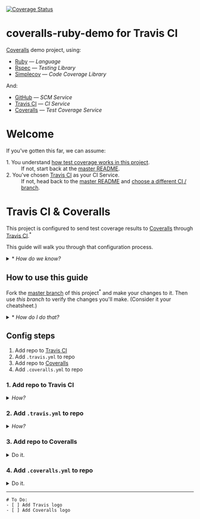 [![Coverage Status](https://coveralls.io/repos/github/afinetooth/coveralls-demo-ruby/badge.svg?branch=travis)](https://coveralls.io/github/afinetooth/coveralls-demo-ruby?branch=travis)

# coveralls-ruby-demo for Travis CI

[Coveralls](https://coveralls.io/) demo project, using:

* [Ruby](https://www.ruby-lang.org/) — *Language*
* [Rspec](https://rspec.info/) — *Testing Library*
* [Simplecov](https://github.com/colszowka/simplecov) — *Code Coverage Library*

And:

* [GitHub](https://github.com/) — *SCM Service*
* [Travis CI](https://travis-ci.org/) — *CI Service*
* [Coveralls](https://coveralls.io/) — *Test Coverage Service*

# Welcome

If you've gotten this far, we can assume:
   
<dl>
  <dt>1. You understand <a href="https://github.com/afinetooth/coveralls-demo-ruby#1-understand-test-coverage-in-this-project">how test coverage works in this project</a>.</dt>
  <dd>If not, start back at the <a href="https://github.com/afinetooth/coveralls-demo-ruby">master README</a>.</dd>

  <dt>2. You've chosen <a href="https://travis-ci.org/">Travis CI</a> as your CI Service.</dt>
  <dd>If not, head back to the <a href="https://github.com/afinetooth/coveralls-demo-ruby">master README</a> and <a href="https://github.com/afinetooth/coveralls-demo-ruby#which-ci-service-will-you-use">choose a different CI / branch</a>.</dd>
</dl>

# Travis CI & Coveralls

This project is configured to send test coverage results to [Coveralls](https://coveralls.io/) through [Travis CI](https://travis-ci.org/).<sup>*</sup>

This guide will walk you through that configuration process.

<details>
   <summary>* <em>How do we know?</em></summary>

---

Notice the Coveralls badge at the top of the page:

[![Coverage Status](https://coveralls.io/repos/github/afinetooth/coveralls-demo-ruby/badge.svg?branch=travis)](https://coveralls.io/github/afinetooth/coveralls-demo-ruby?branch=travis)

That tells us we're configured correctly and successfully receiving coverage reports from [Coveralls](https://coveralls.io/).

---

</details>

## How to use this guide

Fork the [master branch](https://github.com/afinetooth/coveralls-demo-ruby/tree/master) of this project<sup>*</sup> and make your changes to it. Then use *this branch* to verify the changes you'll make. (Consider it your cheatsheet.)

<details>
   <summary>* <em>How do I do that?</em></summary>
   
---

<em>How-to (WIP).</em>

---

</details>

## Config steps

1. Add repo to [Travis CI](https://travis-ci.org/)
2. Add `.travis.yml` to repo
3. Add repo to [Coveralls](https://coveralls.io/)
4. Add `.coveralls.yml` to repo

### 1. Add repo to Travis CI

<details>
   <summary><em>How?</em></summary>
   
---
   
To add a public repo to [Travis CI](http://travis-ci.org/), sign in<sup>*</sup> at [http://travis-ci.org/](http://travis-ci.org/) with your GitHub login:

![travis-ci-sign-in.png](../media/media/travis-ci-sign-in.png)

<details>
   <summary>* <em>Need to sign up?</em></summary>

---

Easy enough, just click <strong>Sign up</strong> and use your GitHub login:

![travis-ci-sign-up.png](../media/media/travis-ci-sign-up.png)

---
</details>

Once signed in, click on your profile on the uppper right and choose <strong>Settings</strong>, or go to [https://travis-ci.org/account/repositories](https://travis-ci.org/account/repositories):

![travis-ci-settings-repos.png](../media/media/travis-ci-settings-repos.png)

If Travis doesn't already list all your public repos<sup>*</sup>, click the __Sync account__ button to refresh the list.

<details>
   <summary>* <em>What about private repos?</em></summary>

---

<em><a href="http://travis-ci.org/">http://travis-ci.org/</a> is the free version of the Travis CI service that's always free for public repos. To manage private repos, you'll want to join <a href="http://travis-ci.com/">http://travis-ci.com/</a>.</em>
   
---

</details>

To add your repo to [Travis CI](http://travis-ci.org/), simply click the toggle control next to your repo, setting it to ON:

![travis-ci-settings-repos-coveralls-demo-ruby.png](../media/media/travis-ci-settings-repos-coveralls-demo-ruby.png)

<details>
   <summary><em>What about settings and stuff?</em></summary

<em>Not necessary at this point. You can click on <strong>Settings</strong> next to your repo to see some basic configuration options for your repo, but for now let's leave everything there as-is:</em>

![travis-ci-settings-repos-coveralls-demo-ruby-settings.png](../media/media/travis-ci-settings-repos-coveralls-demo-ruby-settings.png)

---

</details>

Great. [Travis CI](http://travis-ci.org/) is tracking our repo! 

But we're not done yet.

---

</details>

### 2. Add `.travis.yml` to repo

<details>
   <summary><em>How?</em></summary>
   
---

As described in the documentation, our next step is to add a `travis.yml` config file to our repo.<sup>*</sup>

<details>
   <summary>* Where's that documentation?</summary>

---

The free version of Travis CI doesn't offer as much hand-holding as the paid version. Clicking on <strong>Documentation</strong> in the footer even takes us to docs for the paid version of the service, which aren't 100% applicable for the free service.

No matter, though. For us, the [Getting started with GitHub](https://docs.travis-ci.com/user/tutorial/#to-get-started-with-travis-ci-using-github) instructions still apply (after the first three (3) steps aboout adding your repo to Travis CI):

![travis-ci-docs-getting-started-with-github.png](../media/media/travis-ci-docs-getting-started-with-github.png)

According to the instructions, we need to:

<quote> Add a `.travis.yml` file to your repository to tell Travis CI what to do.</quote>

And luckily for us, the example is for Ruby and applies well enough to our project:

![travis-ci-docs-getting-started-with-github-sample-travis-yml.png](../media/media/travis-ci-docs-getting-started-with-github-sample-travis-yml.png)

With the exception that we're not using `jruby`. Instead, we're using "regular ruby", or the MRI (or "Matz") version of Ruby. So our `.travis.yml` looks a little different from the example.

<details>
   <summary>* <em>What if my project's not in Ruby?</em></summary>
   
---

<em>If your project is in a different language, no worries. Travis CI provides a large set of [language-specific guides for forming your `.travis.yml`](https://docs.travis-ci.com/user/language-specific/), [here](https://docs.travis-ci.com/user/language-specific/). For instance, here's the guide for [Javascript with Node](https://docs.travis-ci.com/user/languages/javascript-with-nodejs/).</em>

---

</details>

---

</details>

Our `.travis.yml` will look like this:

```yaml
language: ruby
rvm:
- 2.6.3

branches:
  only:
  - travis
  except:
  - master

script:
  - bundle exec rspec

notifications:
  email: false
```

<details>
   <summary><em>What's all that mean?</em></summary>

---

<em>Break down the config. WIP.</em>

---

</details>

Now that we've composed our `.travis.yml`, the next step is to add it to our project with a new commit:

```
git push
```

If you're committing to a branch on your project, you might want to change the push command to something like:

```
git push -u origin <my-new-branch>
```

But the point is the same, we're adding a new file, `.travis.yml` to our project.

And guess what?

That's all that's required to get Travis Ci to start creating builds of your project.

According to the Travis CI docs:

> *Travis only runs builds on the commits you push after you’ve added a .travis.yml file.*

But, glory is ours now.

Simply go back to [Travis CI (dot org)](https://travis-ci.org/) to see the first build on your project.

For us, that meant going [here](https://travis-ci.org/github/afinetooth/coveralls-demo-ruby). Specifically [https://travis-ci.org/github/afinetooth/coveralls-demo-ruby](https://travis-ci.org/github/afinetooth/coveralls-demo-ruby), where the format of your URL will be:

```
https://travis-ci.org/github/<your-github-username>/<your-github-repo>
```

Your first build will look something like this:

![travis-ci-repo-build-1.png](../media/media/travis-ci-repo-build-1.png)

Simply stated, a successful build; albeit, with not a lot going on.

So we're building at our CI.

Now, let's tell our CI to send its test results to Coveralls.


---

</details>

### 3. Add repo to Coveralls

<details>
   <summary>Do it.</summary>
   
---
   
WIP

---

</details>

### 4. Add `.coveralls.yml` to repo

<details>
   <summary>Do it.</summary>
   
---
   
WIPn

---

</details>

---

```
# To Do:
- [ ] Add Travis logo
- [ ] Add Coveralls logo
```
